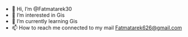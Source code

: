 - 👋 Hi, I’m @Fatmatarek30
- 👀 I’m interested in Gis
- 🌱 I’m currently learning Gis 
- 📫 How to reach me connected to my mail 
Fatmatarek626@gmail.com 

<!---
Fatmatarek30/Fatmatarek30 is a ✨ special ✨ repository because its `README.md` (this file) appears on your GitHub profile.
You can click the Preview link to take a look at your changes.
--->

